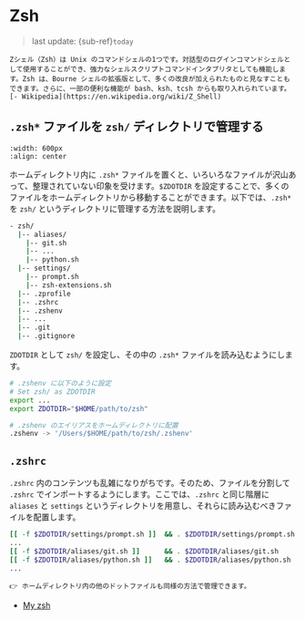 # Zsh
> last update: {sub-ref}`today`

```{admonition} Zsh
Zシェル（Zsh）は Unix のコマンドシェルの1つです。対話型のログインコマンドシェルとして使用することができ、強力なシェルスクリプトコマンドインタプリタとしても機能します。Zsh は、Bourne シェルの拡張版として、多くの改良が加えられたものと見なすこともできます。さらに、一部の便利な機能が bash、ksh、tcsh からも取り入れられています。 [- Wikipedia](https://en.wikipedia.org/wiki/Z_Shell)
```

## `.zsh*` ファイルを `zsh/` ディレクトリで管理する
```{image} img/zsh.png
:width: 600px
:align: center
```

ホームディレクトリ内に `.zsh*` ファイルを置くと、いろいろなファイルが沢山あって、整理されていない印象を受けます。`$ZDOTDIR` を設定することで、多くのファイルをホームディレクトリから移動することができます。以下では、`.zsh*` を `zsh/` というディレクトリに管理する方法を説明します。

```bash
- zsh/
  |-- aliases/
	|-- git.sh
	|-- ...
	|-- python.sh
  |-- settings/
	|-- prompt.sh
	|-- zsh-extensions.sh
  |-- .zprofile
  |-- .zshrc
  |-- .zshenv
  |-- ...
  |-- .git
  |-- .gitignore
```

`ZDOTDIR` として `zsh/` を設定し、その中の `.zsh*` ファイルを読み込むようにします。

```bash
# .zshenv に以下のように設定
# Set zsh/ as ZDOTDIR
export ...
export ZDOTDIR="$HOME/path/to/zsh"
```

```bash
# .zshenv のエイリアスをホームディレクトリに配置
.zshenv -> '/Users/$HOME/path/to/zsh/.zshenv'
```

## `.zshrc`

`.zshrc` 内のコンテンツも乱雑になりがちです。そのため、ファイルを分割して `.zshrc` でインポートするようにします。ここでは、`.zshrc` と同じ階層に `aliases` と `settings` というディレクトリを用意し、それらに読み込むべきファイルを配置します。

```bash
[[ -f $ZDOTDIR/settings/prompt.sh ]]  && . $ZDOTDIR/settings/prompt.sh
...
[[ -f $ZDOTDIR/aliases/git.sh ]]      && . $ZDOTDIR/aliases/git.sh
[[ -f $ZDOTDIR/aliases/python.sh ]]   && . $ZDOTDIR/aliases/python.sh
...
```

```{hint}
👉 ホームディレクトリ内の他のドットファイルも同様の方法で管理できます。
```


- [My zsh](https://github.com/kkensuke/dotfiles/zsh)
